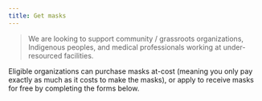 ```yaml
---
title: Get masks
---
```


> We are looking to support community / grassroots organizations, Indigenous
> peoples, and medical professionals working at under-resourced facilities.

Eligible organizations can purchase masks at-cost (meaning you only pay exactly
as much as it costs to make the masks), or apply to receive masks for free by
completing the forms below.
